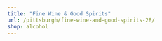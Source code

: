 ```yaml
---
title: "Fine Wine & Good Spirits"
url: /pittsburgh/fine-wine-and-good-spirits-28/
shop: alcohol
---
```

